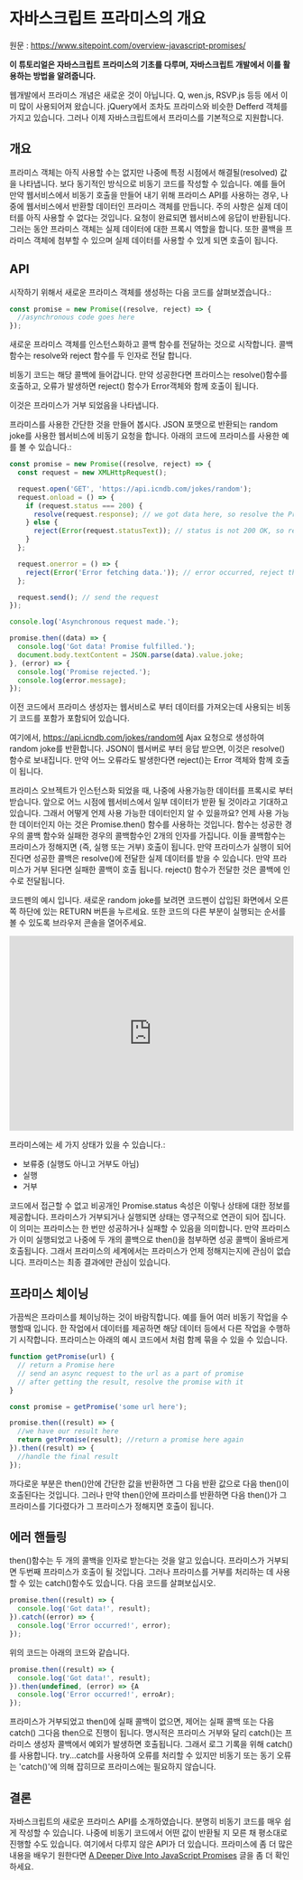 # 자바스크립트 프라미스의 개요

원문 : https://www.sitepoint.com/overview-javascript-promises/

**이 튜토리얼은 자바스크립트 프라미스의 기초를 다루며, 자바스크립트 개발에서 이를 활용하는 방법을 알려줍니다.**

웹개발에서 프라미스 개념은 새로운 것이 아닙니다. Q, wen.js, RSVP.js 등등 에서 이미 많이 사용되어져 왔습니다. jQuery에서 조차도 프라미스와 비슷한 Defferd 객체를 가지고 있습니다. 그러나 이제 자바스크립트에서 프라미스를 기본적으로 지원합니다.

## 개요

프라미스 객체는 아직 사용할 수는 없지만 나중에 특정 시점에서 해결될(resolved) 값을 나타냅니다. 보다 동기적인 방식으로 비동기 코드를 작성할 수 있습니다. 예를 들어 만약 웹서비스에서 비동기 호출을 만들어 내기 위해 프라미스 API를 사용하는 경우, 나중에 웹서비스에서 반환할 데이터인 프라미스 객체를 만듭니다. 주의 사항은 실제 데이터를 아직 사용할 수 없다는 것입니다. 요청이 완료되면 웹서비스에 응답이 반환됩니다. 그러는 동안 프라미스 객체는 실제 데이터에 대한 프록시 역할을 합니다. 또한 콜백을 프라미스 객체에 첨부할 수 있으며 실제 데이터를 사용할 수 있게 되면 호출이 됩니다.

## API

시작하기 위해서 새로운 프라미스 객체를 생성하는 다음 코드를 살펴보겠습니다.:

```javascript
const promise = new Promise((resolve, reject) => {
  //asynchronous code goes here
});
```

새로운 프라미스 객체를 인스턴스화하고 콜백 함수를 전달하는 것으로 시작합니다. 콜백 함수는 resolve와 reject  함수를 두 인자로 전달 합니다.

비동기 코드는 해당 콜백에 들어갑니다. 만약 성공한다면 프라미스는 resolve()함수를 호출하고, 오류가 발생하면 reject() 함수가 Error객체와 함께 호출이 됩니다.

이것은 프라미스가 거부 되었음을 나타냅니다.

프라미스를 사용한 간단한 것을 만들어 봅시다. JSON 포맷으로 반환되는 random joke를 사용한 웹서비스에 비동기 요청을 합니다. 아래의 코드에 프라미스를 사용한 예를 볼 수 있습니다.:

```javascript
const promise = new Promise((resolve, reject) => {
  const request = new XMLHttpRequest();

  request.open('GET', 'https://api.icndb.com/jokes/random');
  request.onload = () => {
    if (request.status === 200) {
      resolve(request.response); // we got data here, so resolve the Promise
    } else {
      reject(Error(request.statusText)); // status is not 200 OK, so reject
    }
  };

  request.onerror = () => {
    reject(Error('Error fetching data.')); // error occurred, reject the  Promise
  };

  request.send(); // send the request
});

console.log('Asynchronous request made.');

promise.then((data) => {
  console.log('Got data! Promise fulfilled.');
  document.body.textContent = JSON.parse(data).value.joke;
}, (error) => {
  console.log('Promise rejected.');
  console.log(error.message);
});
```

이전 코드에서 프라미스 생성자는 웹서비스로 부터 데이터를 가져오는데 사용되는 비동기 코드를 포함가 포함되어 있습니다.

여기에서, https://api.icndb.com/jokes/random에 Ajax 요청으로 생성하여 random joke를 반환합니다. JSON이 웹서버로 부터 응답 받으면, 이것은 resolve() 함수로 보내집니다. 만약 어느 오류라도 발생한다면 reject()는 Error 객체와 함께 호출이 됩니다. 

프라미스 오브젝트가 인스턴스화 되었을 때, 나중에 사용가능한 데이터를 프록시로 부터 받습니다. 앞으로 어느 시점에 웹서비스에서 일부 데이터가 받환 될 것이라고 기대하고 있습니다. 그래서 어떻게 언제 사용 가능한 데이터인지 알 수 있을까요?  언제 사용 가능한 데이터인지 아는 것은 Promise.then() 함수를 사용하는 것입니다. 함수는 성공한 경우의 콜백 함수와 실패한 경우의 콜백함수인 2개의 인자를 가집니다. 이들 콜백함수는 프라미스가 정해지면 (즉, 실행 또는 거부) 호출이 됩니다. 만약 프라미스가 실행이 되어 진다면 성공한 콜백은 resolve()에 전달한 실제 데이터를 받을 수 있습니다. 만약 프라미스가 거부 된다면 실패한 콜백이 호출 됩니다. reject() 함수가 전달한 것은 콜백에 인수로 전달됩니다.

코드펜의 예시 입니다. 새로운 random joke를  보려면 코드펜이 삽입된 화면에서 오른쪽 하단에 있는 RETURN 버튼을 누르세요.  또한 코드의 다른 부분이 실행되는 순서를 볼 수 있도록 브라우저 콘솔을 열어주세요.

<iframe name="cp_embed_1" src="https://codepen.io/SitePoint/embed/eVaXdP?height=345&amp;theme-id=6441&amp;slug-hash=eVaXdP&amp;default-tab=js%2Cresult&amp;user=SitePoint&amp;embed-version=2&amp;pen-title=An%20Overview%20of%20JavaScript%20Promises&amp;name=cp_embed_1" scrolling="no" frameborder="0" height="345" allowtransparency="true" allowfullscreen="true" allowpaymentrequest="true" title="An Overview of JavaScript Promises" class="cp_embed_iframe " id="cp_embed_eVaXdP" style="box-sizing: border-box; display: block; max-width: 100%; width: 756px; overflow: hidden;"></iframe>



프라미스에는 세 가지 상태가 있을 수 있습니다.:

- 보류중 (실행도 아니고 거부도 아님)
- 실행
- 거부

코드에서 접근할 수 없고 비공개인 Promise.status 속성은 이렇나 상태에 대한 정보를 제공합니다. 프라미스가 거부되거나 실행되면 상태는 영구적으로 연관이 되어 집니다. 이 의미는 프라미스는 한 번만 성공하거나 실패할 수 있음을 의미합니다. 만약 프라미스가 이미 실행되었고 나중에 두 개의 콜백으로 then()을 첨부하면 성공 콜백이 올바르게 호출됩니다. 그래서 프라미스의 세계에서는 프라미스가 언제 정해지는지에 관심이 없습니다. 프라미스는 최종 결과에만 관심이 있습니다.

## 프라미스 체이닝

가끔씩은 프라미스를 체이닝하는 것이 바람직합니다. 예를 들어 여러 비동기 작업을 수행할때 입니다. 한 작업에서 데이터를 제공하면 해당 데이터 등에서 다른 작업을 수행하기 시작합니다. 프라미스는 아래의 예시 코드에서 처럼 함께 묶을 수 있을 수 있습니다. 

```javascript
function getPromise(url) {
  // return a Promise here
  // send an async request to the url as a part of promise
  // after getting the result, resolve the promise with it
}

const promise = getPromise('some url here');

promise.then((result) => {
  //we have our result here
  return getPromise(result); //return a promise here again
}).then((result) => {
  //handle the final result
});
```

까다로운 부분은 then()안에 간단한 값을 반환하면 그 다음 반환 값으로 다음 then()이 호출된다는 것입니다. 그러나 만약 then()안에 프라미스를 반환하면 다음 then()가 그 프라미스를 기다렸다가 그 프라미스가 정해지면 호출이 됩니다.

## 에러 핸들링

then()함수는 두 개의 콜백을 인자로 받는다는 것을 알고 있습니다. 프라미스가 거부되면 두번째 프라미스가 호출이 될 것입니다. 그러나 프라미스를 거부를 처리하는 데 사용할 수 있는 catch()함수도 있습니다. 다음 코드를 살펴보십시오.

```javascript
promise.then((result) => {
  console.log('Got data!', result);
}).catch((error) => {
  console.log('Error occurred!', error);
});
```

위의 코드는 아래의 코드와 같습니다.

```javascript
promise.then((result) => {
  console.log('Got data!', result);
}).then(undefined, (error) => {A
  console.log('Error occurred!', erroAr);
});
```

프라미스가 거부되었고 then()에 실패 콜백이 없으면, 제어는 실패 콜백 또는 다음 catch() 그다음 then으로 진행이 됩니다. 명시적은 프라미스 거부와 달리 catch()는 프라미스 생성자 콜백에서 예외가 발생하면 호출됩니다. 그래서 로그 기록을 위해 catch()를 사용합니다. try...catch를 사용하여 오류를 처리할 수 있지만 비동기 또는 동기 오류는 'catch()'에 의해 잡히므로 프라미스에는 필요하지 않습니다.

## 결론

자바스크립트의 새로운 프라미스 API를 소개하였습니다. 분명히 비동기 코드를 매우 쉽게 작성할 수 있습니다.  나중에 비동기 코드에서 어떤 값이 반환될 지 모른 채 평소대로 진행할 수도 있습니다. 여기에서 다루지 않은 API가 더 있습니다. 프라미스에 좀 더 많은 내용을 배우기 원한다면  [A Deeper Dive Into JavaScript Promises](https://www.sitepoint.com/deeper-dive-javascript-promises/) 글을 좀 더 확인하세요.